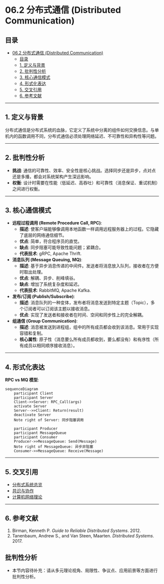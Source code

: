 # 06.2 分布式通信 (Distributed Communication)

## 目录

- [06.2 分布式通信 (Distributed Communication)](#062-分布式通信-distributed-communication)
  - [目录](#目录)
  - [1. 定义与背景](#1-定义与背景)
  - [2. 批判性分析](#2-批判性分析)
  - [3. 核心通信模式](#3-核心通信模式)
  - [4. 形式化表达](#4-形式化表达)
  - [5. 交叉引用](#5-交叉引用)
  - [6. 参考文献](#6-参考文献)

---

## 1. 定义与背景

分布式通信是分布式系统的血脉，它定义了系统中分离的组件如何交换信息。与单机内的函数调用不同，分布式通信必须处理网络延迟、不可靠性和异构性等问题。

---

## 2. 批判性分析

- **挑战**: 通信的可靠性、效率、安全性是核心挑战。选择同步还是异步，点对点还是多播，都会对系统架构产生深远影响。
- **权衡**: 设计时需要在性能（低延迟、高吞吐）和可靠性（消息保证、重试机制）之间进行权衡。

---

## 3. 核心通信模式

- **远程过程调用 (Remote Procedure Call, RPC)**:
  - **描述**: 使客户端能够像调用本地函数一样调用远程服务器上的过程。它隐藏了底层的网络通信细节。
  - **优点**: 简单，符合程序员的直觉。
  - **缺点**: 同步阻塞可能导致性能问题；紧耦合。
  - **代表技术**: gRPC, Apache Thrift.
- **消息队列 (Message Queuing, MQ)**:
  - **描述**: 基于异步消息传递的中间件。发送者将消息放入队列，接收者在方便时取出处理。
  - **优点**: 解耦、异步、削峰填谷。
  - **缺点**: 增加了系统复杂度和延迟。
  - **代表技术**: RabbitMQ, Apache Kafka.
- **发布/订阅 (Publish/Subscribe)**:
  - **描述**: 消息队列的一种变体，发布者将消息发送到特定主题（Topic），多个订阅者可以订阅该主题以接收消息。
  - **优点**: 实现了发送者和接收者在时间、空间和同步性上的完全解耦。
- **组通信 (Group Communication)**:
  - **描述**: 消息被发送到进程组，组中的所有成员都会收到该消息。常用于实现容错和复制。
  - **核心属性**: 原子性（消息要么所有成员都收到，要么都没有）和有序性（所有成员以相同顺序接收消息）。

---

## 4. 形式化表达

**RPC vs MQ 模型**:

```mermaid
sequenceDiagram
    participant Client
    participant Server
    Client->>Server: RPC_Call(args)
    activate Server
    Server-->>Client: Return(result)
    deactivate Server
    Note right of Server: 同步阻塞调用

    participant Producer
    participant MessageQueue
    participant Consumer
    Producer->>MessageQueue: Send(Message)
    Note right of MessageQueue: 异步非阻塞
    Consumer->>MessageQueue: Receive(Message)
```

---

## 5. 交叉引用

- [分布式系统总览](README.md)
- [共识与协作](06.3_Consensus_and_Coordination.md)
- [计算机网络理论](README.md)

---

## 6. 参考文献

1. Birman, Kenneth P. *Guide to Reliable Distributed Systems*. 2012.
2. Tanenbaum, Andrew S., and Van Steen, Maarten. *Distributed Systems*. 2017.


## 批判性分析

- 本节内容待补充：请从多元理论视角、局限性、争议点、应用前景等方面进行批判性分析。
